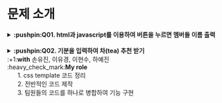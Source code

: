 # 문제 소개
<details>
    <summary><strong>:pushpin:Q01. html과 javascript를 이용하여 버튼을 누르면 멤버들 이름 출력</strong></summary><br>
    Made by myself :blush:
</details>
<br>

<details>
    <summary><strong>:pushpin:Q02. 기분을 입력하여 차(tea) 추천 받기</strong><br>
    :+1:<strong>with</strong> 손유진, 이유경, 이현수, 하예진<br>
    :heavy_check_mark:<strong>My role</strong><br>
    &nbsp;&nbsp;&nbsp;&nbsp;&nbsp;&nbsp;1. css template 코드 정리<br>
    &nbsp;&nbsp;&nbsp;&nbsp;&nbsp;&nbsp;2. 전반적인 코드 제작<br>
    &nbsp;&nbsp;&nbsp;&nbsp;&nbsp;&nbsp;3. 팀원들의 코드를 하나로 병합하여 기능 구현<br>

</details>
<br>

